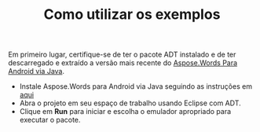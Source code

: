 ﻿---
title: Como utilizar os exemplos
second_title: Aspose.Words para Java
articleTitle: Como utilizar os exemplos
linktitle: Como utilizar os exemplos
description: "Como executar Aspose.Words para Android através de Java Exemplos."
type: docs
weight: 70
url: /pt/java/how-to-use-the-examples/
timestamp: 2024-01-27-14-07-04
---

Em primeiro lugar, certifique-se de ter o pacote ADT instalado e de ter descarregado e extraído a versão mais recente do [Aspose.Words Para Android via Java](https://releases.aspose.com/words/androidjava/).

- Instale Aspose.Words para Android via Java seguindo as instruções em [aqui](/words/java/installation/)
- Abra o projeto em seu espaço de trabalho usando Eclipse com ADT.
- Clique em **Run** para iniciar e escolha o emulador apropriado para executar o pacote.
